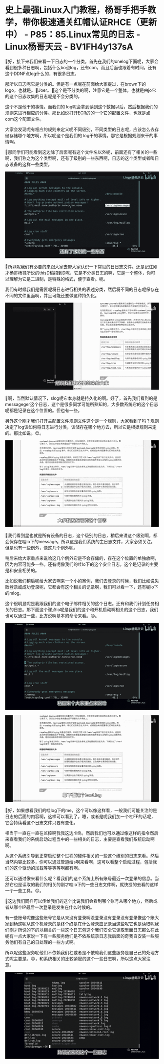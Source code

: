 # 史上最强Linux入门教程，杨哥手把手教学，带你极速通关红帽认证RHCE（更新中） - P85：85.Linux常见的日志 - Linux杨哥天云 - BV1FH4y137sA

🎼好，接下来我们来看一下日志的一个分类。首先在我们的onelog下面呢，大家会看到很多种日志啊，包括什么bo点log，还有con，而且后面也跟着有时间，还有这个DDNF点log什么的，有很多日志。

那所以日志呢它是分类的。但是有一点呢在前面给大家提过，在brown下的logo，也就是。🎼Joer。🎼这个是不分类的啊，注意它是一个整体，也就是由jo它的这个日志收集的日志呢是不会分类的。

这个不是他干的事情。而我们的 log呢会拿到读到这个数据以后，然后根据我们的规则来进行相应的分类。那比如说打开ECR的的一个它的配置文件，也就是点com这个配置文件。

大家会发现呢有相应的规则来定义呢不同级别，不同类型的日志呢，应该怎么去存储存储哪个地方啊，所以呢这个是我们的 log干的事情。那它是根据规则来干的事情啊。

🎼那同学们可能看到这边除了后面呢有这个文件名以外呢，前面还有了相关的一些啊，我们称之为这个类型啊，还有了级别的一些东西啊，日志的这个类型或者叫日志设备的这样一些类型。



![](img/036a66a8fafafa010629e35dfc85b18e_1.png)

🎼所以呢我们有必要的来跟大家去带大家认识一下常见的日日志文件。还是记住刚才杨哥杨哥所说的thisD稿招到D呢，它是不分类日志的啊，它是一个整体，你可以理解为它是二进制，是特殊的格式，便于查看。呃。

我们有时候我们是需要呢将日志进行相关的表述分类，然后将不同的日志呢保存在不同的文件里面啊，并且可能还要做这种持久化。



![](img/036a66a8fafafa010629e35dfc85b18e_3.png)

🎼啊，当然默认情况下，slog呢它本身就是持久化的啊。好了，首先我们看到的是messageger这个日志，这个是很多同学可能所熟知的，大多数系统它的这个日志呢都是记录在这个位置的。但也有一些。

另外这个刚才我们打开主配置文件规则文件这个是一个规则，大家看到了吗？规则决定了log该如何将日志进行分类，该储存在哪个地方去，所以它是根据规则来定的。那比如说。😊。



![](img/036a66a8fafafa010629e35dfc85b18e_5.png)

🎼我们看到星也就是所有设备的日志，这个级别的日志，稍后来讲这个级别啊，都会保存在哇lo下的message。所以这是我们系统的主日志文件，大家必须关注。但是也有一些例外，像这几个例外呢。

稍后来给大家重点来说哈这几个例外它是不会存储的，存在这个位置的单独放啊，因为内容可能多一些。还有呢像我们的哇lo下的这个安全日志，这个是记录的主要是和安全相关的。

比如说我们稍后呢给大家去啊来一个小的案例，我们去登录的时候，我们比如说失败登录或成功登录呢，它都会有这个相关的记录啊，我们可以看一下，还有呢lo下的mlog。

这个很明显呢是我跟我们的这个电子邮件相关的这个日志。还有和我们计划任务相关的日志。那下面这个骤点lo呢是我们的这个和开机启动啊相关的这个日志，我们也可以通过一些，比方说啊基本的命令来看。😊。



![](img/036a66a8fafafa010629e35dfc85b18e_7.png)

![](img/036a66a8fafafa010629e35dfc85b18e_8.png)

🎼好，如果想看我们的哇log下的me，这个可以像这样看，一般我们可能关注的是日志的后面的内容啊，这样可以看到了。嗯，或者是呢我们加一个杠FF的话呢，它会持续看这个日志文件只要有变化。

相当于一直在一直在监控啊我我这边rll终。然后我们也可以通过像这样的指令然后来查看我们的系统启动过程当中的一些相关的日志，主要是查看我们系统启动啊啊。

从这个系统引导到正常启动整个过程的硬件相关的一些这个级别的日志来看。然后当然内容比较多，你可以通过管道给s啊来看啊，这可以看整个启动过程，包括我们的这个驱动的加载等等等等啊都有啊。

还可以通过像来看什么呢？看我们的这个系统上所有账号最近一次登录的信息。当然它也是读取的我们的相关的刚才哇lo下的一些日志文件啊，就快捷的去看的这样一个一些工具。😊。

🎼这边我们同样可以传给我们的这个比说我们会看到哪个账号从哪个地方，然后或者从哪个IP最后一次登录是发生在什么时候的。

有一些账号呢像这些账号它是从来没有登录啊没登录没有登录没有登录像这个账大家到杨这呢从这个机登录的是终个终是在什么登录应记录当这些呢它也是读取呢我们刚才所说的下的以相关的一些这个日志包这个我们安全它读取里面日志那么在此呢有一点大家说一下有一些服务他们是不依系统录日志我后面的奇我自安装一些服务他们有自己的日处理的一些方式啊。

所以呢这些服务呢他们不依赖我们杠或者是不依赖我们这些服务是自己己的处理方式呢主要是。😊，和系统相关的比较紧密的这个一些日志啊，所以这点大家注意。



![](img/036a66a8fafafa010629e35dfc85b18e_10.png)